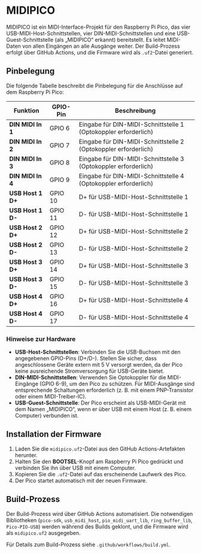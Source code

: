 # MIDIPICO

MIDIPICO ist ein MIDI-Interface-Projekt für den Raspberry Pi Pico, das vier USB-MIDI-Host-Schnittstellen, vier DIN-MIDI-Schnittstellen und eine USB-Guest-Schnittstelle (als „MIDIPICO“ erkannt) bereitstellt. Es leitet MIDI-Daten von allen Eingängen an alle Ausgänge weiter. Der Build-Prozess erfolgt über GitHub Actions, und die Firmware wird als `.uf2`-Datei generiert.

## Pinbelegung

Die folgende Tabelle beschreibt die Pinbelegung für die Anschlüsse auf dem Raspberry Pi Pico:

| Funktion                    | GPIO-Pin | Beschreibung                                      |
|-----------------------------|----------|--------------------------------------------------|
| **DIN MIDI In 1**           | GPIO 6   | Eingabe für DIN-MIDI-Schnittstelle 1 (Optokoppler erforderlich) |
| **DIN MIDI In 2**           | GPIO 7   | Eingabe für DIN-MIDI-Schnittstelle 2 (Optokoppler erforderlich) |
| **DIN MIDI In 3**           | GPIO 8   | Eingabe für DIN-MIDI-Schnittstelle 3 (Optokoppler erforderlich) |
| **DIN MIDI In 4**           | GPIO 9   | Eingabe für DIN-MIDI-Schnittstelle 4 (Optokoppler erforderlich) |
| **USB Host 1 D+**           | GPIO 10  | D+ für USB-MIDI-Host-Schnittstelle 1             |
| **USB Host 1 D-**           | GPIO 11  | D- für USB-MIDI-Host-Schnittstelle 1             |
| **USB Host 2 D+**           | GPIO 12  | D+ für USB-MIDI-Host-Schnittstelle 2             |
| **USB Host 2 D-**           | GPIO 13  | D- für USB-MIDI-Host-Schnittstelle 2             |
| **USB Host 3 D+**           | GPIO 14  | D+ für USB-MIDI-Host-Schnittstelle 3             |
| **USB Host 3 D-**           | GPIO 15  | D- für USB-MIDI-Host-Schnittstelle 3             |
| **USB Host 4 D+**           | GPIO 16  | D+ für USB-MIDI-Host-Schnittstelle 4             |
| **USB Host 4 D-**           | GPIO 17  | D- für USB-MIDI-Host-Schnittstelle 4             |

### Hinweise zur Hardware
- **USB-Host-Schnittstellen**: Verbinden Sie die USB-Buchsen mit den angegebenen GPIO-Pins (D+/D-). Stellen Sie sicher, dass angeschlossene Geräte extern mit 5 V versorgt werden, da der Pico keine ausreichende Stromversorgung für USB-Geräte bietet.
- **DIN-MIDI-Schnittstellen**: Verwenden Sie Optokoppler für die MIDI-Eingänge (GPIO 6-9), um den Pico zu schützen. Für MIDI-Ausgänge sind entsprechende Schaltungen erforderlich (z. B. mit einem PNP-Transistor oder einem MIDI-Treiber-IC).
- **USB-Guest-Schnittstelle**: Der Pico erscheint als USB-MIDI-Gerät mit dem Namen „MIDIPICO“, wenn er über USB mit einem Host (z. B. einem Computer) verbunden ist.

## Installation der Firmware
1. Laden Sie die `midipico.uf2`-Datei aus den GitHub Actions-Artefakten herunter.
2. Halten Sie den **BOOTSEL**-Knopf am Raspberry Pi Pico gedrückt und verbinden Sie ihn über USB mit einem Computer.
3. Kopieren Sie die `.uf2`-Datei auf das erscheinende Laufwerk des Pico.
4. Der Pico startet automatisch mit der neuen Firmware.

## Build-Prozess
Der Build-Prozess wird über GitHub Actions automatisiert. Die notwendigen Bibliotheken (`pico-sdk`, `usb_midi_host`, `pio_midi_uart_lib`, `ring_buffer_lib`, `Pico-PIO-USB`) werden während des Builds geklont, und die Firmware wird als `midipico.uf2` ausgegeben.

Für Details zum Build-Prozess siehe `.github/workflows/build.yml`.
